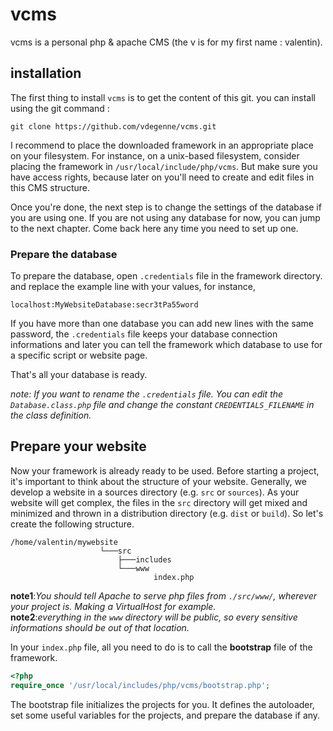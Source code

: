 # vcms

vcms is a personal php & apache CMS (the v is for my first name : valentin).


## installation

The first thing to install `vcms` is to get the content of this git. you can install using the git command :

```
git clone https://github.com/vdegenne/vcms.git
```


I recommend to place the downloaded framework in an appropriate place on your filesystem.
For instance, on a unix-based filesystem, consider placing the framework in `/usr/local/include/php/vcms`. But make sure you have access rights, because later on you'll need to create and edit files in this CMS structure.

Once you're done, the next step is to change the settings of the database if you are using one.
If you are not using any database for now, you can jump to the next chapter. Come back here any time 
you need to set up one.

### Prepare the database

To prepare the database, open `.credentials` file in the framework directory. and replace the example line with your values, for instance,

```
localhost:MyWebsiteDatabase:secr3tPa55word
```

If you have more than one database you can add new lines with the same password, the `.credentials` file keeps your database connection informations and later you can tell the framework which database to use for a specific script or website page.

That's all your database is ready.

*note: If you want to rename the `.credentials` file. You can edit the `Database.class.php` file and change the constant `CREDENTIALS_FILENAME` in the class definition.*



## Prepare your website

Now your framework is already ready to be used.
Before starting a project, it's important to think about the structure of your website.
Generally, we develop a website in a sources directory (e.g. `src` or `sources`).
As your website will get complex, the files in the `src` directory will get mixed and minimized and thrown in a distribution directory (e.g. `dist` or `build`).
So let's create the following structure.

```
/home/valentin/mywebsite
                    └───src
                        ├───includes
                        └───www
                                index.php
```

**note1**:*You should tell Apache to serve php files from `./src/www/`, wherever your project is. Making a VirtualHost for example.*\
**note2**:*everything in the `www` directory will be public, so every sensitive informations should be out of that location.*

In your `index.php` file, all you need to do is to call the **bootstrap** file of the framework.

```php
<?php
require_once '/usr/local/includes/php/vcms/bootstrap.php';
```

The bootstrap file initializes the projects for you. It defines the autoloader, set some useful variables for the projects, and prepare the database if any.